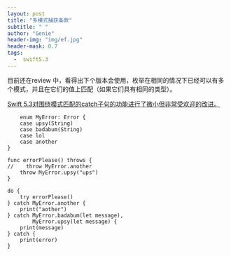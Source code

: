 ```yaml
---
layout: post
title: "多模式捕获条款"
subtitle: " "
author: "Genie"
header-img: "img/ef.jpg"
header-mask: 0.7
tags:
  -  swift5.3
---
```


目前还在review 中，看得出下个版本会使用，枚举在相同的情况下已经可以有多个模式，并且在它们的值上匹配（如果它们具有相同的类型）。

[Swift 5.3对围绕模式匹配的catch子句的功能进行了微小但非常受欢迎的改进。
](https://github.com/apple/swift-evolution/blob/master/proposals/0276-multi-pattern-catch-clauses.md)


```
	enum MyError: Error {
    case upsy(String)
    case badabum(String)
    case lol
    case another
}

func errorPlease() throws {
//    throw MyError.another
    throw MyError.upsy("ups")
}

do {
    try errorPlease()
} catch MyError.another {
    print("aother")
} catch MyError.badabum(let message),
        MyError.upsy(let message) {
    print(message)
} catch {
    print(error)
}

```